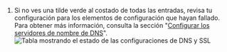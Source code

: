 1. Si no ves una tilde verde al costado de todas las entradas, revisa tu configuración para los elementos de configuración que hayan fallado. Para obtener más información, consulta la sección "[Configurar los servidores de nombre de DNS](/enterprise/admin/guides/installation/configuring-dns-nameservers/)". ![Tabla mostrando el estado de las configuraciones de DNS y SSL](/assets/images/enterprise/management-console/domain-dns-ssl-settings-check.png)
